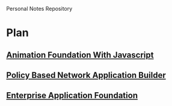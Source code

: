 Personal Notes Repository

# Plan
## [Animation Foundation With Javascript]()
## [Policy Based Network Application Builder]()
## [Enterprise Application Foundation]()

